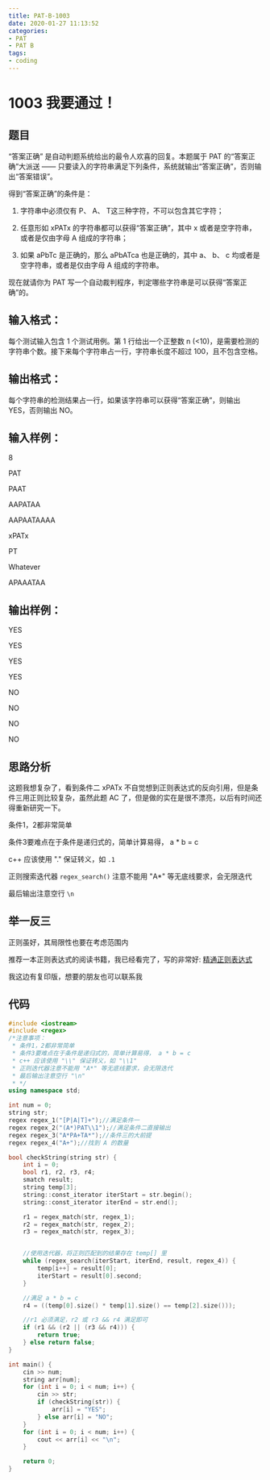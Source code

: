 ```yaml
---
title: PAT-B-1003
date: 2020-01-27 11:13:52
categories: 
- PAT
- PAT B
tags: 
- coding
---
```


# 1003 我要通过！
## 题目
“答案正确” 是自动判题系统给出的最令人欢喜的回复。本题属于 PAT 的“答案正确”大派送 —— 只要读入的字符串满足下列条件，系统就输出“答案正确”，否则输出“答案错误”。

得到“答案正确”的条件是：

1. 字符串中必须仅有 P、 A、 T这三种字符，不可以包含其它字符；

2. 任意形如 xPATx 的字符串都可以获得“答案正确”，其中 x 或者是空字符串，或者是仅由字母 A 组成的字符串；

3. 如果 aPbTc 是正确的，那么 aPbATca 也是正确的，其中 a、 b、 c 均或者是空字符串，或者是仅由字母 A 组成的字符串。

现在就请你为 PAT 写一个自动裁判程序，判定哪些字符串是可以获得“答案正确”的。
## 输入格式：
每个测试输入包含 1 个测试用例。第 1 行给出一个正整数 n (<10)，是需要检测的字符串个数。接下来每个字符串占一行，字符串长度不超过 100，且不包含空格。
## 输出格式：
每个字符串的检测结果占一行，如果该字符串可以获得“答案正确”，则输出 YES，否则输出 NO。
## 输入样例：
8

PAT

PAAT

AAPATAA

AAPAATAAAA

xPATx

PT

Whatever

APAAATAA
## 输出样例： 
YES

YES

YES

YES

NO

NO

NO

NO
## 思路分析
这题我想复杂了，看到条件二 xPATx 不自觉想到正则表达式的反向引用，但是条件三用正则比较复杂，虽然此题 AC 了，但是做的实在是很不漂亮，以后有时间还得重新研究一下。

 条件1，2都非常简单

条件3要难点在于条件是递归式的，简单计算易得， a * b = c

c++ 应该使用 "." 保证转义，如 `.1`

正则搜索迭代器 `regex_search()` 注意不能用 "A*" 等无底线要求，会无限迭代

 最后输出注意空行 `\n`
 ## 举一反三
 正则虽好，其局限性也要在考虑范围内

 推荐一本正则表达式的阅读书籍，我已经看完了，写的非常好: 
[精通正则表达式](https://baike.baidu.com/item/%E7%B2%BE%E9%80%9A%E6%AD%A3%E5%88%99%E8%A1%A8%E8%BE%BE%E5%BC%8F%EF%BC%88%E7%AC%AC3%E7%89%88%EF%BC%89/8496437?fr=aladdin)

我这边有复印版，想要的朋友也可以联系我
 ## 代码
```c++
#include <iostream>
#include <regex>
/*注意事项：
 * 条件1，2都非常简单
 * 条件3要难点在于条件是递归式的，简单计算易得， a * b = c
 * c++ 应该使用 "\\" 保证转义，如 "\\1"
 * 正则迭代器注意不能用 "A*" 等无底线要求，会无限迭代
 * 最后输出注意空行 "\n"
 * */
using namespace std;

int num = 0;
string str;
regex regex_1("[P|A|T]+");//满足条件一
regex regex_2("(A*)PAT\\1");//满足条件二直接输出
regex regex_3("A*PA+TA*");//条件三的大前提
regex regex_4("A+");//找到 A 的数量

bool checkString(string str) {
    int i = 0;
    bool r1, r2, r3, r4;
    smatch result;
    string temp[3];
    string::const_iterator iterStart = str.begin();
    string::const_iterator iterEnd = str.end();

    r1 = regex_match(str, regex_1);
    r2 = regex_match(str, regex_2);
    r3 = regex_match(str, regex_3);


    //使用迭代器，将正则匹配到的结果存在 temp[] 里
    while (regex_search(iterStart, iterEnd, result, regex_4)) {
        temp[i++] = result[0];
        iterStart = result[0].second;
    }

    //满足 a * b = c
    r4 = ((temp[0].size() * temp[1].size() == temp[2].size()));

    //r1 必须满足，r2 或 r3 && r4 满足即可
    if (r1 && (r2 || (r3 && r4))) {
        return true;
    } else return false;
}

int main() {
    cin >> num;
    string arr[num];
    for (int i = 0; i < num; i++) {
        cin >> str;
        if (checkString(str)) {
            arr[i] = "YES";
        } else arr[i] = "NO";
    }
    for (int i = 0; i < num; i++) {
        cout << arr[i] << "\n";
    }

    return 0;
}


```